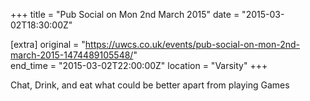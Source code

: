 +++
title = "Pub Social on Mon 2nd March 2015"
date = "2015-03-02T18:30:00Z"

[extra]
original = "https://uwcs.co.uk/events/pub-social-on-mon-2nd-march-2015-1474489105548/"    
end_time = "2015-03-02T22:00:00Z"
location = "Varsity"
+++

Chat, Drink, and eat what could be better apart from playing Games

